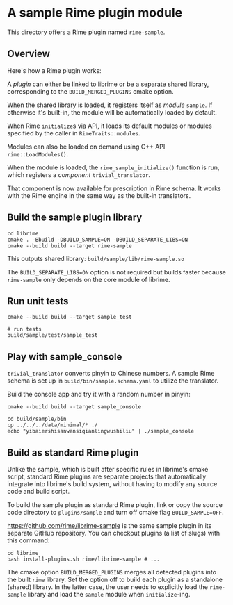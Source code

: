 # A sample Rime plugin module

This directory offers a Rime plugin named `rime-sample`.

## Overview

Here's how a Rime plugin works:

A *plugin* can either be linked to librime or be a separate shared library,
corresponding to the `BUILD_MERGED_PLUGINS` cmake option.

When the shared library is loaded, it registers itself as *module* `sample`.
If otherwise it's built-in, the module will be automatically loaded by default.

When Rime `initialize`s via API, it loads its default modules or modules
specified by the caller in `RimeTraits::modules`.

Modules can also be loaded on demand using C++ API `rime::LoadModules()`.

When the module is loaded, the `rime_sample_initialize()` function is run,
which registers a *component* `trivial_translator`.

That component is now available for prescription in Rime schema.
It works with the Rime engine in the same way as the built-in translators.

## Build the sample plugin library

``` shell
cd librime
cmake . -Bbuild -DBUILD_SAMPLE=ON -DBUILD_SEPARATE_LIBS=ON
cmake --build build --target rime-sample
```

This outputs shared library: `build/sample/lib/rime-sample.so`

The `BUILD_SEPARATE_LIBS=ON` option is not required but builds faster because
`rime-sample` only depends on the core module of librime.

## Run unit tests

``` shell
cmake --build build --target sample_test

# run tests
build/sample/test/sample_test
```

## Play with sample_console

`trivial_translator` converts pinyin to Chinese numbers.
A sample Rime schema is set up in `build/bin/sample.schema.yaml` to utilize
the translator.

Build the console app and try it with a random number in pinyin:

``` shell
cmake --build build --target sample_console

cd build/sample/bin
cp ../../../data/minimal/* ./
echo "yibaiershisanwansiqianlingwushiliu" | ./sample_console
```

## Build as standard Rime plugin

Unlike the sample, which is built after specific rules in librime's cmake
script, standard Rime plugins are separate projects that automatically
integrate into librime's build system, without having to modify any source code
and build script.

To build the sample plugin as standard Rime plugin, link or copy the source code
directory to `plugins/sample` and turn off cmake flag `BUILD_SAMPLE=OFF`.

https://github.com/rime/librime-sample is the same sample plugin in its separate
GitHub repository. You can checkout plugins (a list of slugs) with this command:

``` shell
cd librime
bash install-plugins.sh rime/librime-sample # ...
```

The cmake option `BUILD_MERGED_PLUGINS` merges all detected plugins into the
built `rime` library. Set the option off to build each plugin as a standalone
(shared) library. In the latter case, the user needs to explicitly load the
`rime-sample` library and load the `sample` module when `initialize`-ing.
